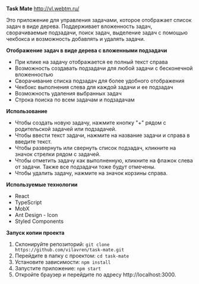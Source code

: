 **Task Mate**
http://vl.webtm.ru/

Это приложение для управления задачами, которое отображает список задач в виде дерева.
Поддерживает вложенность задач, сворачиваемые подзадачи, поиск задач, выделение задач с помощью чекбокса и возможность добавлять и удалять задачи.

**Отображение задач в виде дерева с вложенными подзадачи**

- При клике на задачу отображается ее полный текст справа
- Возможность создавать подзадачи для любой задачи с бесконечной вложенностью
- Сворачивание списка подзадач для более удобного отображения
- Чекбокс выполнения слева для каждой задачи и ее подзадач
- Возможность удаления выбранных задач
- Строка поиска по всем задачам и подзадачам

**Использование**

- Чтобы создать новую задачу, нажмите кнопку "+" рядом с родительской задачей или подзадачей.
- Чтобы ввести текст задачи, нажмите на название задачи и справа в введите текст.
- Чтобы развернуть или свернуть список подзадач, кликните на значок стрелки рядом с задачей.
- Чтобы отметить задачу как выполненную, кликните на флажок слева от задачи. Также все подзадачи тоже будут отмечены.
- Чтобы удалить задачу, нажмите на значок корзины справа.

**Используемые технологии**

- React
- TypeScript
- MobX
- Ant Design - Icon
- Styled Components

**Запуск копии проекта**

1. Склонируйте репозиторий:
   `git clone https://github.com/vilavren/task-mate.git`
2. Перейдите в папку с проектом:
   `cd task-mate`
3. Установите зависимости:
   `npm install`
4. Запустите приложение:
   `npm start`
5. Откройте браузер и перейдите по адресу http://localhost:3000.
